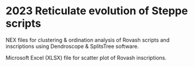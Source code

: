 # 2023 Reticulate evolution of Steppe scripts

NEX files for clustering & ordination analysis of Rovash scripts and inscriptions using Dendroscope & SplitsTree software.

Microsoft Excel (XLSX) file for scatter plot of Rovash inscriptions.
